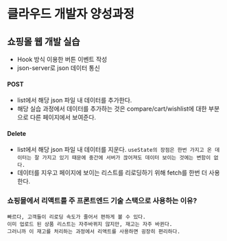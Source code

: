 # 클라우드 개발자 양성과정

## 쇼핑몰 웹 개발 실습
* Hook 방식 이용한 버튼 이벤트 작성
* json-server로 json 데이터 통신

#### POST
* list에서 해당 json 파일 내 데이터를 추가한다.
* 해당 실습 과정에서 데이터를 추가하는 것은 compare/cart/wishlist에 대한 부분으로 다른 페이지에서 보여준다.

#### Delete
* list에서 해당 json 파일 내 데이터를 지운다.
``` useState의 장점은 한번 가지고 온 데이터는 잘 가지고 있기 때문에 중간에 서버가 끊어져도 데이터 보이는 것에는 변함이 없다. ```
* 데이터를 지우고 페이지에 보이는 리스트를 리로딩하기 위해 fetch를 한번 더 사용한다.

### 쇼핑몰에서 리액트를 주 프론트엔드 기술 스택으로 사용하는 이유?
```
빠르다, 고객들이 리로딩 속도가 줄어서 편하게 볼 수 있다.
이미 업로드 된 상품 리스트는 자주바뀌지 않지만, 재고는 자주 바뀐다.
그러니까 이 재고를 처리하는 과정에서 리액트를 사용하면 굉장히 편리하다.
```

